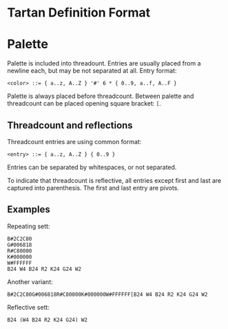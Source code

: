 # Tartan Definition Format

# Palette

Palette is included into threadount. Entries are usually placed from a newline
each, but may be not separated at all. Entry format:
```bnf
<color> ::= { a..z, A..Z } '#' 6 * { 0..9, a..f, A..F }
```

Palette is always placed before threadcount. Between palette and threadcount
can be placed opening square bracket: `[`.

## Threadcount and reflections

Threadcount entries are using common format:
```bnf
<entry> ::= { a..z, A..Z } { 0..9 }
```

Entries can be separated by whitespaces, or not separated.

To indicate that threadcount is reflective, all entries except first and last
are captured into parenthesis. The first and last entry are pivots.

## Examples

Repeating sett:
```
B#2C2C80 
G#006818 
R#C80000 
K#000000 
W#FFFFFF
B24 W4 B24 R2 K24 G24 W2
```

Another variant:
```
B#2C2C80G#006818R#C80000K#000000W#FFFFFF[B24 W4 B24 R2 K24 G24 W2
```

Reflective sett:
```
B24 (W4 B24 R2 K24 G24) W2
```